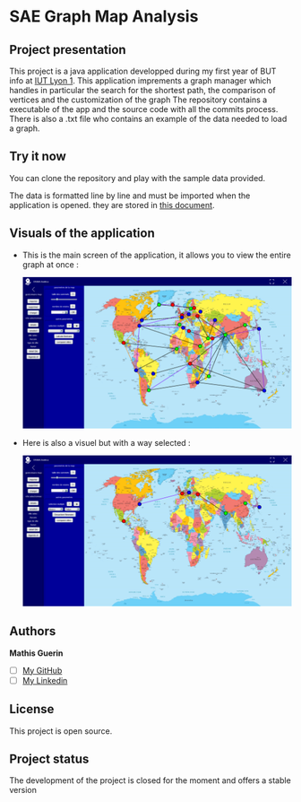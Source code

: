 # SAE Graph Map Analysis

## Project presentation

This project is a java application developped during my first year of BUT info at [IUT Lyon 1](https://iut.univ-lyon1.fr/). This application imprements a graph manager which handles in particular the search for the shortest path, the comparison of vertices and the customization of the graph
The repository contains a executable of the app and the source code with all the commits process. There is also a .txt file who contains an example of the data needed to load a graph.

## Try it now

You can clone the repository and play with the sample data provided.

The data is formatted line by line and must be imported when the application is opened. they are stored in [this document](./ressources/SAE_graph.txt "text file").

## Visuals of the application

 - This is the main screen of the application, it allows you to view the entire graph at once :

    ![image graph](./ressources/screen1.png "image screen 1")

- Here is also a visuel but with a way selected :

    ![image graph 2](./ressources/screen2.png "image screen 2")


## Authors

**Mathis Guerin**

- [ ] [My GitHub](https://github.com/Hubrec)
- [ ] [My Linkedin](https://www.linkedin.com/in/mathis-guerin-43b228222/)

## License

This project is open source.

## Project status

The development of the project is closed for the moment and offers a stable version
